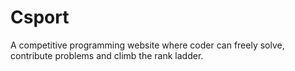 # Csport
A competitive programming website where coder can freely solve, contribute problems and climb the rank ladder.
